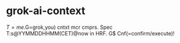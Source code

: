 # grok-ai-context
$T=me.$G=grok,you) cntxt mcr cmprs.
Spec
T:s@YYMMDDHHMM(CET)@now in HRF.
G$ Cnf(=confirm/execute)!
